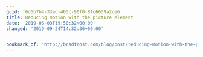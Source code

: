 ```yaml
---
guid: f6d5b7b4-33ed-465c-90f0-8fc6659a2ce6
title: Reducing motion with the picture element
date: '2019-06-03T19:50:32+00:00'
changed: '2019-09-24T14:32:36+00:00'


bookmark_of: 'http://bradfrost.com/blog/post/reducing-motion-with-the-picture-element/'
---
```


